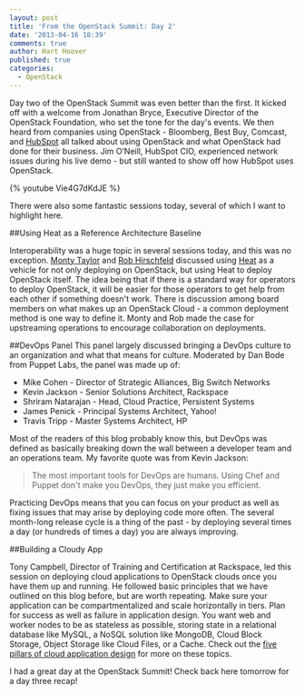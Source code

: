 ```yaml
---
layout: post
title: 'From the OpenStack Summit: Day 2'
date: '2013-04-16 18:39'
comments: true
author: Hart Hoover
published: true
categories:
  - OpenStack
---
```

Day two of the OpenStack Summit was even better than the first. It kicked off with a welcome from Jonathan Bryce, Executive Director of the OpenStack Foundation, who set the tone for the day's events. We then heard from companies using OpenStack - Bloomberg, Best Buy, Comcast, and [HubSpot](http://www.rackspace.com/blog/how-hubspot-uses-the-open-hybrid-cloud/) all talked about using OpenStack and what OpenStack had done for their business. Jim O’Neill, HubSpot CIO, experienced network issues during his live demo - but still wanted to show off how HubSpot uses OpenStack.<!-- more -->

{% youtube Vie4G7dKdJE %}

There were also some fantastic sessions today, several of which I want to highlight here.

##Using Heat as a Reference Architecture Baseline

Interoperability was a huge topic in several sessions today, and this was no exception. [Monty Taylor](https://twitter.com/e_monty) and [Rob Hirschfeld](https://twitter.com/zehicle) discussed using [Heat](https://wiki.openstack.org/wiki/Heat) as a vehicle for not only deploying on OpenStack, but using Heat to deploy OpenStack itself. The idea being that if there is a standard way for operators to deploy OpenStack, it will be easier for those operators to get help from each other if something doesn't work. There is discussion among board members on what makes up an OpenStack Cloud - a common deployment method is one way to define it. Monty and Rob made the case for upstreaming operations to encourage collaboration on deployments.

##DevOps Panel
This panel largely discussed bringing a DevOps culture to an organization and what that means for culture. Moderated by Dan Bode from Puppet Labs, the panel was made up of:

* Mike Cohen - Director of Strategic Alliances, Big Switch Networks
* Kevin Jackson - Senior Solutions Architect, Rackspace
* Shriram Natarajan - Head, Cloud Practice, Persistent Systems
* James Penick - Principal Systems Architect, Yahoo!
* Travis Tripp - Master Systems Architect, HP

Most of the readers of this blog probably know this, but DevOps was defined as basically breaking down the wall between a developer team and an operations team. My favorite quote was from Kevin Jackson:

> The most important tools for DevOps are humans. Using Chef and Puppet don't make you DevOps, they just make you efficient.

Practicing DevOps means that you can focus on your product as well as fixing issues that may arise by deploying code more often. The several month-long release cycle is a thing of the past - by deploying several times a day (or hundreds of times a day) you are always improving.

##Building a Cloudy App

Tony Campbell, Director of Training and Certification at Rackspace, led this session on deploying cloud applications to OpenStack clouds once you have them up and running. He followed basic principles that we have outlined on this blog before, but are worth repeating. Make sure your application can be compartmentalized and scale horizontally in tiers. Plan for success as well as failure in application design. You want web and worker nodes to be as stateless as possible, storing state in a relational database like MySQL, a NoSQL solution like MongoDB, Cloud Block Storage, Object Storage like Cloud Files, or a Cache. Check out the [five pillars of cloud application design](http://devops.rackspace.com/blog/categories/five-pillars/) for more on these topics.

I had a great day at the OpenStack Summit! Check back here tomorrow for a day three recap!
